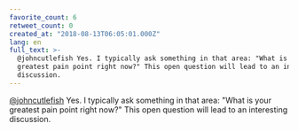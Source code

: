 ```yaml
---
favorite_count: 6
retweet_count: 0
created_at: "2018-08-13T06:05:01.000Z"
lang: en
full_text: >-
  @johncutlefish Yes. I typically ask something in that area: "What is your
  greatest pain point right now?" This open question will lead to an interesting
  discussion.
---
```


[@johncutlefish](https://twitter.com/johncutlefish) Yes. I typically ask
something in that area: "What is your greatest pain point right now?" This open
question will lead to an interesting discussion.
